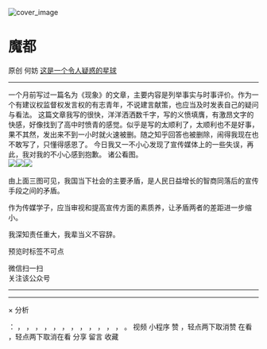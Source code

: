 ![cover_image](http://mmbiz.qpic.cn/mmbiz_jpg/OJNrVQetduq1f2wsxTXniau3F3pRr017PyH4jNdWLXeAhs5d6pjajXvPdbv38mb7H0sRdyKd7HkYzFbv7HA9kLA/0?wx_fmt=jpeg)

#  魔都

原创  何妨  [ 这是一个令人疑惑的星球 ](javascript:void\(0\);)

__ _ _ _ _

一个月前写过一篇名为《现象》的文章，主要内容是列举事实与时事评价。作为一个有建议权监督权发言权的有志青年，不说建言献策，也应当及时发表自己的疑问与看法。
这篇文章我写的很快，洋洋洒洒数千字，写的义愤填膺，有激昂文字的快感，好像找到了高中时愤青的感觉。似乎是写的太顺利了，太顺利也不是好事，果不其然，发出来不到一小时就火速被删。随之知乎回答也被删除，闹得我现在也不敢写了，只懂得感恩了。
今日我又一不小心发现了宣传媒体上的一些失误，再此，我对我的不小心感到抱歉。  诸公看图。  
![](https://mmbiz.qpic.cn/mmbiz_jpg/OJNrVQetduq1f2wsxTXniau3F3pRr017PdD9Ycicuvt9Mf5q5otiatbDVdhmWNtb9dbSGCc8mJxIRaDhxibwrcy6eg/640?wx_fmt=jpeg)
​
![](https://mmbiz.qpic.cn/mmbiz_jpg/OJNrVQetduq1f2wsxTXniau3F3pRr017PsYlVia5v5qcQ24a8iaLgNXkwHyKiciaGTI5mMW4AYCCRkV0wappeBjWOBw/640?wx_fmt=jpeg)
​
![](https://mmbiz.qpic.cn/mmbiz_jpg/OJNrVQetduq1f2wsxTXniau3F3pRr017Phhn7cDwsicsNnC28nL7uqAEibOb69YwJoLCl8vPZVEJK2Pxq8R6I0IUw/640?wx_fmt=jpeg)
​

由上面三图可见，我国当下社会的主要矛盾，是人民日益增长的智商同落后的宣传手段之间的矛盾。

作为传媒学子，应当审视和提高宣传方面的素质养，让矛盾两者的差距进一步缩小。

  

我深知责任重大，我辈当义不容辞。

  

  

预览时标签不可点

微信扫一扫  
关注该公众号





****



****



×  分析

：  ，  ，  ，  ，  ，  ，  ，  ，  ，  ，  ，  ，  。  视频  小程序  赞  ，轻点两下取消赞  在看  ，轻点两下取消在看
分享  留言  收藏

